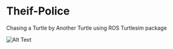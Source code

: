 # Theif-Police
Chasing a Turtle by Another Turtle using ROS Turtlesim package

![Alt Text](https://raw.githubusercontent.com/hhojatansari/Theif-Police/master/outpout.gif)
